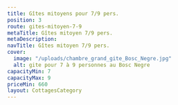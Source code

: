 ```yaml
---
title: Gîtes mitoyens pour 7/9 pers.
position: 3
route: gites-mitoyen-7-9
metaTitle: Gîtes mitoyen 7/9 pers.
metaDescription:
navTitle: Gîtes mitoyen 7/9 pers.
cover:
  image: "/uploads/chambre_grand_gite_Bosc_Negre.jpg"
  alt: gite pour 7 à 9 personnes au Bosc Negre
capacityMin: 7
capacityMax: 9
priceMin: 660
layout: CottagesCategory
---
```


